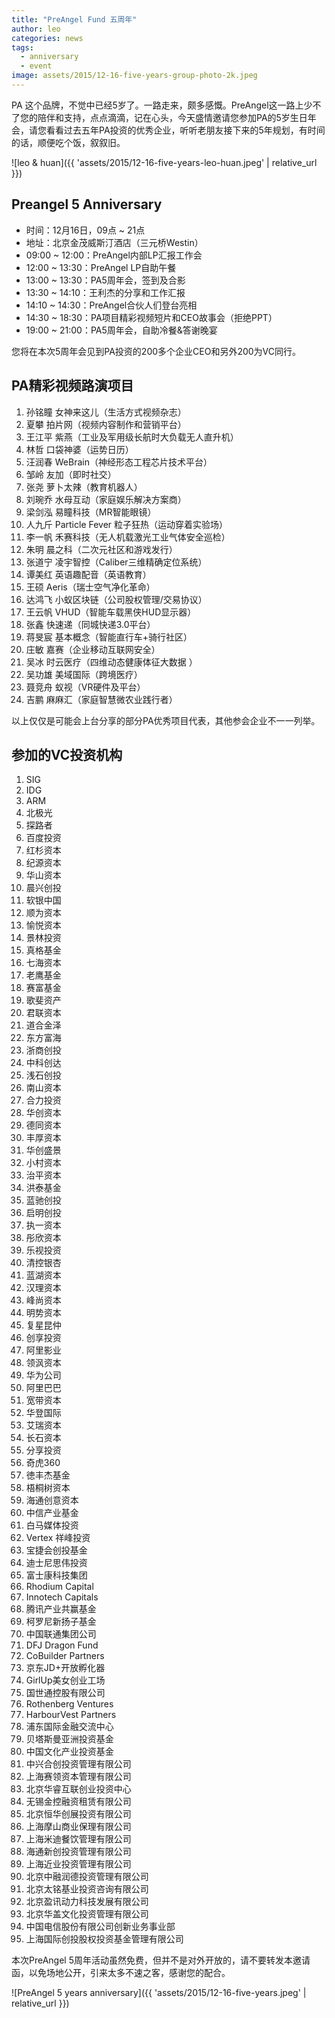 ```yaml
---
title: "PreAngel Fund 五周年"
author: leo
categories: news
tags:
  - anniversary
  - event
image: assets/2015/12-16-five-years-group-photo-2k.jpeg
---
```


PA 这个品牌，不觉中已经5岁了。一路走来，颇多感慨。PreAngel这一路上少不了您的陪伴和支持，点点滴滴，记在心头，今天盛情邀请您参加PA的5岁生日年会，请您看看过去五年PA投资的优秀企业，听听老朋友接下来的5年规划，有时间的话，顺便吃个饭，叙叙旧。

![leo & huan]({{ 'assets/2015/12-16-five-years-leo-huan.jpeg' | relative_url }})

## Preangel 5 Anniversary

- 时间：12月16日，09点 ~ 21点
- 地址：北京金茂威斯汀酒店（三元桥Westin）
- 09:00 ~ 12:00：PreAngel内部LP汇报工作会
- 12:00 ~ 13:30：PreAngel LP自助午餐
- 13:00 ~ 13:30：PA5周年会，签到及合影
- 13:30 ~ 14:10：王利杰的分享和工作汇报
- 14:10 ~ 14:30：PreAngel合伙人们登台亮相
- 14:30 ~ 18:30：PA项目精彩视频短片和CEO故事会（拒绝PPT）
- 19:00 ~ 21:00：PA5周年会，自助冷餐&答谢晚宴

您将在本次5周年会见到PA投资的200多个企业CEO和另外200为VC同行。

## PA精彩视频路演项目

1. 孙铭瞳 女神来这儿（生活方式视频杂志）
1. 夏攀 拍片网（视频内容制作和营销平台）
1. 王江平 紫燕（工业及军用级长航时大负载无人直升机）
1. 林哲 口袋神婆（运势日历）
1. 汪润春 WeBrain（神经形态工程芯片技术平台）
1. 邹岭 友加（即时社交）
1. 张尧 萝卜太辣（教育机器人）
1. 刘琬乔 水母互动（家庭娱乐解决方案商）
1. 梁剑泓 易瞳科技（MR智能眼镜）
1. 人九斤 Particle Fever 粒子狂热（运动穿着实验场）
1. 李一帆 禾赛科技（无人机载激光工业气体安全巡检）
1. 朱明 晨之科（二次元社区和游戏发行）
1. 张道宁 凌宇智控（Caliber三维精确定位系统）
1. 谭美红 英语趣配音（英语教育）
1. 王硕 Aeris（瑞士空气净化革命）
1. 达鸿飞 小蚁区块链（公司股权管理/交易协议）
1. 王云帆 VHUD（智能车载黑侠HUD显示器）
1. 张鑫 快速递（同城快递3.0平台）
1. 蒋旻宸 基本概念（智能直行车+骑行社区）
1. 庄敏 嘉赛（企业移动互联网安全）
1. 吴冰 时云医疗（四维动态健康体征大数据 ）
1. 吴功雄 美域国际（跨境医疗）
1. 聂竞舟 蚁视（VR硬件及平台）
1. 吉鹏 麻麻汇（家庭智慧微农业践行者）

以上仅仅是可能会上台分享的部分PA优秀项目代表，其他参会企业不一一列举。

## 参加的VC投资机构

1. SIG
1. IDG
1. ARM
1. 北极光
1. 探路者
1. 百度投资
1. 红杉资本
1. 纪源资本
1. 华山资本
1. 晨兴创投
1. 软银中国
1. 顺为资本
1. 愉悦资本
1. 景林投资
1. 真格基金
1. 七海资本
1. 老鹰基金
1. 赛富基金
1. 歌斐资产
1. 君联资本
1. 道合金泽
1. 东方富海
1. 浙商创投
1. 中科创达
1. 浅石创投
1. 南山资本
1. 合力投资
1. 华创资本
1. 德同资本
1. 丰厚资本
1. 华创盛景
1. 小村资本
1. 治平资本
1. 洪泰基金
1. 蓝驰创投
1. 启明创投
1. 执一资本
1. 彤欣资本
1. 乐视投资
1. 清控银杏
1. 蓝湖资本
1. 汉理资本
1. 峰尚资本
1. 明势资本
1. 复星昆仲
1. 创享投资
1. 阿里影业
1. 领沨资本
1. 华为公司
1. 阿里巴巴
1. 宽带资本
1. 华登国际
1. 艾瑞资本
1. 长石资本
1. 分享投资
1. 奇虎360
1. 徳丰杰基金
1. 梧桐树资本
1. 海通创意资本
1. 中信产业基金
1. 白马媒体投资
1. Vertex 祥峰投资
1. 宝捷会创投基金
1. 迪士尼思伟投资
1. 富士康科技集团
1. Rhodium Capital
1. Innotech Capitals
1. 腾讯产业共赢基金
1. 柯罗尼新扬子基金
1. 中国联通集团公司
1. DFJ Dragon Fund
1. CoBuilder Partners
1. 京东JD+开放孵化器
1. GirlUp美女创业工场
1. 国世通控股有限公司
1. Rothenberg Ventures
1. HarbourVest Partners
1. 浦东国际金融交流中心
1. 贝塔斯曼亚洲投资基金
1. 中国文化产业投资基金
1. 中兴合创投资管理有限公司
1. 上海赛领资本管理有限公司
1. 北京华睿互联创业投资中心
1. 无锡金控融资租赁有限公司
1. 北京恒华创展投资有限公司
1. 上海摩山商业保理有限公司
1. 上海米迪餐饮管理有限公司
1. 海通新创投资管理有限公司
1. 上海近业投资管理有限公司
1. 北京中融润德投资管理有限公司
1. 北京太铭基业投资咨询有限公司
1. 北京盈讯动力科技发展有限公司
1. 北京华盖文化投资管理有限公司
1. 中国电信股份有限公司创新业务事业部
1. 上海国际创投股权投资基金管理有限公司

本次PreAngel 5周年活动虽然免费，但并不是对外开放的，请不要转发本邀请函，以免场地公开，引来太多不速之客，感谢您的配合。

![PreAngel 5 years anniversary]({{ 'assets/2015/12-16-five-years.jpeg' | relative_url }})
